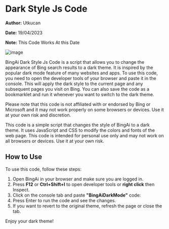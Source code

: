 # Dark Style Js Code

**Author:** Utkucan

**Date:** 19/04/2023

**Note:** This Code Works At this Date

![image](https://user-images.githubusercontent.com/95386727/233109955-c548bd2b-b6f2-4b78-ab3f-7eae1b311cda.png)

BingAi Dark Style Js Code is a script that allows you to change the appearance of Bing search results to a dark theme. It is inspired by the popular dark mode feature of many websites and apps. To use this code, you need to open the developer tools of your browser and paste it in the console. This will apply the dark style to the current page and any subsequent pages you visit on Bing. You can also save the code as a bookmarklet and run it whenever you want to switch to the dark theme.

Please note that this code is not affiliated with or endorsed by Bing or Microsoft and it may not work properly on some browsers or devices. Use it at your own risk and discretion.

This code is a simple script that changes the style of BingAi to a dark theme. It uses JavaScript and CSS to modify the colors and fonts of the web page. This code is intended for personal use only and may not work on all browsers or devices. Use it at your own risk.

## How to Use
To use this code, follow these steps:

1. Open BingAi in your browser and make sure you are logged in.
2. Press **F12** or **Ctrl+Shift+I** to open developer tools or **right click** then Inspect.
3. Click on the console tab and paste **"BingAiDarkMode"** code:
4. Press Enter to run the code and see the changes.
5. If you want to revert to the original theme, refresh the page or close the tab.

Enjoy your dark theme!
